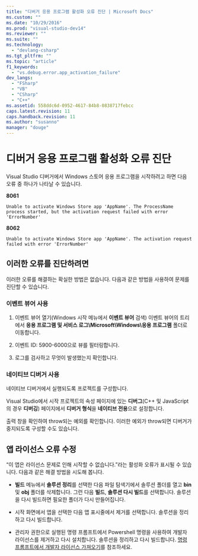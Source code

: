 ```yaml
---
title: "디버거 응용 프로그램 활성화 오류 진단 | Microsoft Docs"
ms.custom: ""
ms.date: "10/29/2016"
ms.prod: "visual-studio-dev14"
ms.reviewer: ""
ms.suite: ""
ms.technology: 
  - "devlang-csharp"
ms.tgt_pltfrm: ""
ms.topic: "article"
f1_keywords: 
  - "vs.debug.error.app_activation_failure"
dev_langs: 
  - "FSharp"
  - "VB"
  - "CSharp"
  - "C++"
ms.assetid: 558ddc6d-0952-4617-84b8-0838717febcc
caps.latest.revision: 11
caps.handback.revision: 11
ms.author: "susanno"
manager: "douge"
---
```

# 디버거 응용 프로그램 활성화 오류 진단
Visual Studio 디버거에서 Windows 스토어 응용 프로그램을 시작하려고 하면 다음 오류 중 하나가 나타날 수 있습니다.  
  
 **8061**  
  
```  
Unable to activate Windows Store app 'AppName'. The ProcessName process started, but the activation request failed with error 'ErrorNumber'  
```  
  
 **8062**  
  
```  
Unable to activate Windows Store app 'AppName'. The activation request failed with error 'ErrorNumber'  
```  
  
## 이러한 오류를 진단하려면  
 이러한 오류를 해결하는 확실한 방법은 없습니다.  다음과 같은 방법을 사용하여 문제를 진단할 수 있습니다.  
  
### 이벤트 뷰어 사용  
  
1.  이벤트 뷰어 열기\(Windows 시작 메뉴에서 **이벤트 뷰어** 검색\)  이벤트 뷰어의 트리에서 **응용 프로그램 및 서비스 로그\\Microsoft\\Windows\\응용 프로그램** 폴더로 이동합니다.  
  
2.  이벤트 ID: 5900\-6000으로 뷰를 필터링합니다.  
  
3.  로그를 검사하고 무엇이 발생했는지 확인합니다.  
  
### 네이티브 디버거 사용  
 네이티브 디버거에서 실행되도록 프로젝트를 구성합니다.  
  
 Visual Studio에서 시작 프로젝트의 속성 페이지에 있는 **디버그**\(C\+\+ 및 JavaScript의 경우 **디버깅**\) 페이지에서 **디버거 형식**을 **네이티브 전용**으로 설정합니다.  
  
 출력 창을 확인하여 throw되는 예외를 확인합니다.  이러한 예외가 throw되면 디버거가 중지되도록 구성할 수도 있습니다.  
  
## 앱 라이선스 오류 수정  
 “이 앱은 라이선스 문제로 인해 시작할 수 없습니다.”라는 활성화 오류가 표시될 수 있습니다. 다음과 같은 해결 방법을 시도해 봅니다.  
  
-   **빌드** 메뉴에서 **솔루션 정리**를 선택한 다음 파일 탐색기에서 솔루션 폴더를 열고 **bin** 및 **obj** 폴더를 삭제합니다.  그런 다음 **빌드**, **솔루션 다시 빌드**를 선택합니다.  솔루션을 다시 빌드하면 필요한 폴더가 다시 만들어집니다.  
  
-   시작 화면에서 앱을 선택한 다음 앱 표시줄에서 제거를 선택합니다.  솔루션을 정리하고 다시 빌드합니다.  
  
-   관리자 권한으로 실행된 명령 프롬프트에서 Powershell 명령을 사용하여 개발자 라이선스를 제거하고 다시 설치합니다.  솔루션을 정리하고 다시 빌드합니다.  [명령 프롬프트에서 개발자 라이선스 가져오기](http://msdn.microsoft.com/library/windows/apps/Hh974578.aspx#getting_a_developer_license_at_a_command_prompt)를 참조하세요.